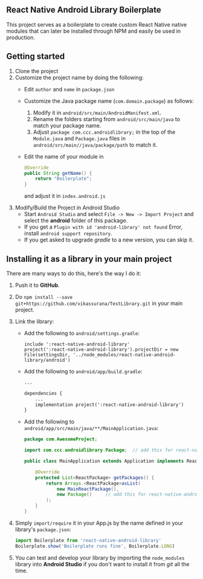## React Native Android Library Boilerplate
This project serves as a boilerplate to create custom React Native native modules that can later be installed through NPM and easily be used in production.

## Getting started
1. Clone the project
2. Customize the project name by doing the following:
    * Edit `author` and `name` in `package.json`
    * Customize the Java package name (`com.domain.package`) as follows:
        1. Modify it in `android/src/main/AndroidManifest.xml`.
        2. Rename the folders starting from `android/src/main/java` to match your package name.
        3. Adjust `package com.ccc.androidlibrary;` in the top of the `Module.java` and `Package.java` files in `android/src/main//java/package/path` to match it.
    * Edit the name of your module in 

        ```java
        @Override
        public String getName() {
            return "Boilerplate";
        }
        ```

        and adjust it in `index.android.js`
3. Modify/Build the Project in Android Studio
    * Start `Android Studio` and select `File -> New -> Import Project` and select the **android** folder of this package.
    * If you get a `Plugin with id 'android-library' not found` Error, install `android support repository`.
    * If you get asked to upgrade _gradle_ to a new version, you can skip it.

## Installing it as a library in your main project
There are many ways to do this, here's the way I do it:

1. Push it to **GitHub**.
2. Do `npm install --save git+https://github.com/vikassurana/TestLibrary.git` in your main project.
3. Link the library:
    * Add the following to `android/settings.gradle`:
        ```
        include ':react-native-android-library'
        project(':react-native-android-library').projectDir = new File(settingsDir, '../node_modules/react-native-android-library/android')
        ```

    * Add the following to `android/app/build.gradle`:
        ```xml
        ...

        dependencies {
            ...
            implementation project(':react-native-android-library')
        }
        ```
    * Add the following to `android/app/src/main/java/**/MainApplication.java`:
        ```java
        package com.AwesomeProject;

        import com.ccc.androidlibrary.Package;  // add this for react-native-android-library

        public class MainApplication extends Application implements ReactApplication {

            @Override
            protected List<ReactPackage> getPackages() {
                return Arrays.<ReactPackage>asList(
                    new MainReactPackage(),
                    new Package()     // add this for react-native-android-library
                );
            }
        }
        ```
4. Simply `import/require` it in your App.js by the name defined in your library's `package.json`:

    ```javascript
    import Boilerplate from 'react-native-android-library'
    Boilerplate.show('Boilerplate runs fine', Boilerplate.LONG)
    ```
5. You can test and develop your library by importing the `node_modules` library into **Android Studio** if you don't want to install it from _git_ all the time.